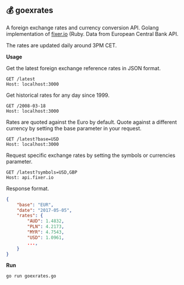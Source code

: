 ## 💰 goexrates

A foreign exchange rates and currency conversion API. Golang implementation of [fixer.io](http://fixer.io) (Ruby. Data from European Central Bank API.

The rates are updated daily around 3PM CET.

**Usage**

Get the latest foreign exchange reference rates in JSON format.

```http
GET /latest
Host: localhost:3000
```

Get historical rates for any day since 1999.

```http
GET /2008-03-18
Host: localhost:3000
```

Rates are quoted against the Euro by default. Quote against a different currency by setting the base parameter in your request.

```http
GET /latest?base=USD
Host: localhost:3000
```

Request specific exchange rates by setting the symbols or currencies parameter.

```http
GET /latest?symbols=USD,GBP
Host: api.fixer.io
```

Response format.

```json
{
    "base": "EUR",
    "date": "2017-05-05",
    "rates": {
        "AUD": 1.4832,
        "PLN": 4.2173,
        "MYR": 4.7543,
        "USD": 1.0961,
        ...,
    }
}
```

**Run**

```bash
go run goexrates.go
```
